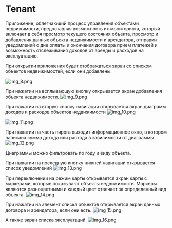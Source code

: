 # Tenant

Приложение, облегчающий процесс управления объектами недвижимости, предоставляя возможность их мониторинга, 
который включает в себя просмотр текущего состояния объекта, 
просмотр и добавления данных объекта недвижимости и арендатора, отправки уведомлений о дне оплаты и окончания договора
прием платежей и возможность отслеживания доходов от аренды и расходов на эксплуатацию.

При открытии приложения будет отображаться экран со списком объектов недвижимостей, если они добавлены.

![img_8.png](img_8.png)


При нажатии на всплывающую кнопку открывается экран добавления объекта недвижимости.
![img_9.png](img_9.png)


При нажатии на вторую кнопку навигации открывается экран диаграмм 
доходов и расходов объектов недвижимости
![img_10.png](img_10.png)

![img_11.png](img_11.png)

При нажатии на часть пирога выходит информационное окно, 
в котором написана сумма дохода или расхода 
в зависимости от диаграммы.
![img_12.png](img_12.png)

Диаграммы можно фильтровать по году и виду объекта.

При нажатии на последную кнопку нижней навигации открывается список уведомлений
![img_13.png](img_13.png)

При переключении на режим карты открывается экран карты с маркерами, 
которые показывают объекты недвижимости. 
Маркеры являются разноцветными и каждый цвет отвечает за определенный вид объекта.
![img_14.png](img_14.png)

При нажатии на элемент списка объектов открывается экран данных договора и арендатора, 
если они есть. 
![img_15.png](img_15.png)

А также экран списка эксплуатаций.
![img_16.png](img_16.png)
